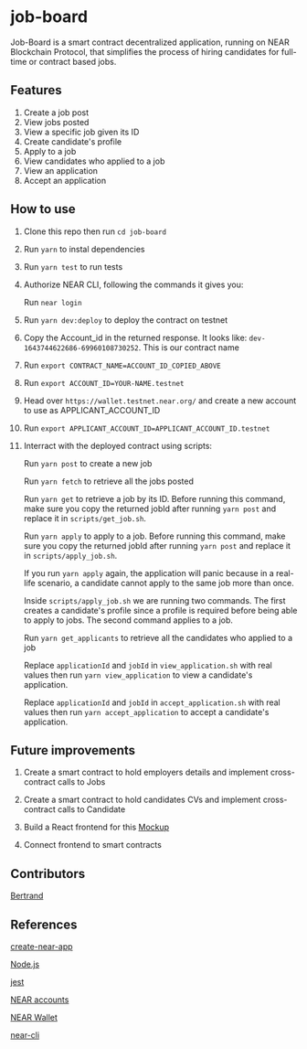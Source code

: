 job-board
==================

Job-Board is a smart contract decentralized application, running on NEAR Blockchain Protocol, that simplifies the process of hiring candidates for full-time or contract based jobs.


Features
-------------------------------------

1. Create a job post
2. View jobs posted
3. View a specific job given its ID
4. Create candidate's profile
5. Apply to a job
6. View candidates who applied to a job
7. View an application
8. Accept an application


How to use
-------------------------------------

1. Clone this repo then run `cd job-board`

2. Run `yarn` to instal dependencies

3. Run `yarn test` to run tests

4. Authorize NEAR CLI, following the commands it gives you:

      Run `near login`

5. Run `yarn dev:deploy` to deploy the contract on testnet

6. Copy the Account_id in the returned response. It looks like: `dev-1643744622686-69960108730252`. This is our contract name

7. Run `export CONTRACT_NAME=ACCOUNT_ID_COPIED_ABOVE`

8. Run `export ACCOUNT_ID=YOUR-NAME.testnet`

9. Head over `https://wallet.testnet.near.org/` and create a new account to use as APPLICANT_ACCOUNT_ID

10. Run `export APPLICANT_ACCOUNT_ID=APPLICANT_ACCOUNT_ID.testnet`

11. Interract with the deployed contract using scripts:
      
      Run `yarn post` to create a new job
      
      Run `yarn fetch` to retrieve all the jobs posted

      Run `yarn get` to retrieve a job by its ID. Before running this command, make sure you copy the returned jobId after running `yarn post` and replace it in `scripts/get_job.sh`.

      Run `yarn apply` to apply to a job. Before running this command, make sure you copy the returned jobId after running `yarn post` and replace it in `scripts/apply_job.sh`.

      If you run `yarn apply` again, the application will panic because in a real-life scenario, a candidate cannot apply to the same job more than once.

      Inside `scripts/apply_job.sh` we are running two commands. The first creates a candidate's profile since a profile is required before being able to apply to jobs. The second command applies to a job.
      
      Run `yarn get_applicants` to retrieve all the candidates who applied to a job
      
      Replace `applicationId` and `jobId` in `view_application.sh` with real values then run `yarn view_application` to view a candidate's application.

      Replace `applicationId` and `jobId` in `accept_application.sh` with real values then run `yarn accept_application` to accept a candidate's application.


Future improvements
-------------------------------------

1. Create a smart contract to hold employers details and implement cross-contract calls to Jobs

2. Create a smart contract to hold candidates CVs and implement cross-contract calls to Candidate

3. Build a React frontend for this [Mockup](https://www.figma.com/proto/l7TLJFbryvwadCpnnDjGFO/Job-Board?node-id=1%3A2&scaling=scale-down&page-id=0%3A1&starting-point-node-id=1%3A2)

4. Connect frontend to smart contracts


Contributors
-------------------------------------

[Bertrand](https://github.com/the22mastermind)


References
-------------------------------------
  
[create-near-app](https://github.com/near/create-near-app)

[Node.js](https://nodejs.org/en/download/package-manager/)

[jest](https://jestjs.io/)

[NEAR accounts](https://docs.near.org/docs/concepts/account)

[NEAR Wallet](https://wallet.testnet.near.org/)

[near-cli](https://github.com/near/near-cli)

